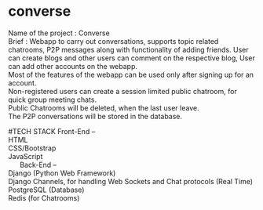 # converse
Name of the project : Converse <br/>
Brief : Webapp to carry out conversations, supports topic related chatrooms, P2P messages along with functionality of adding friends. User can create blogs and other users can  comment on the respective blog, User can add other accounts on the webapp.<br/>
Most of the features of the webapp can be used only after signing up for an account. <br/>
Non-registered users can create a session limited public chatroom, for quick group meeting chats. <br/>
Public Chatrooms will be deleted, when the last user leave. <br/>
The P2P conversations will be stored in the database. <br/>


#TECH STACK
Front-End – <br/>
HTML <br/>
CSS/Bootstrap <br/>
JavaScript <br/>
      
Back-End –  <br/>
Django (Python Web Framework) <br/>
Django Channels, for handling Web Sockets and Chat protocols (Real Time) <br/>
PostgreSQL (Database) <br/>
Redis (for Chatrooms) <br/>
